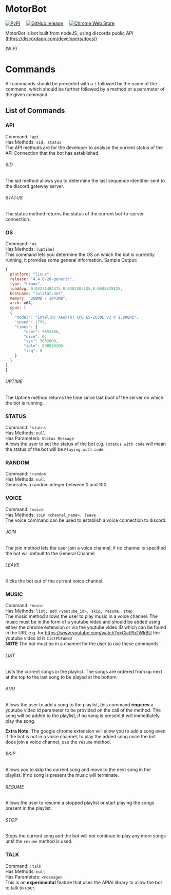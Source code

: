 # MotorBot
[![PyPI](https://img.shields.io/pypi/status/Django.svg?style=flat)]() &nbsp; &nbsp;
[![GitHub release](https://img.shields.io/badge/version-0.2-brightgreen.svg)]() &nbsp; &nbsp;
[![Chrome Web Store](https://img.shields.io/chrome-web-store/v/pgkdpldhnmmhpdfmmkgpnpofaaagomab.svg)]()


MotorBot is bot built from nodeJS, using discords public API (https://discordapp.com/developers/docs/)

(WIP)

# Commands
All commands should be preceded with a `!` followed by the name of the command, which should be further followed by a method or a parameter of the given command.
## List of Commands

### API
  Command: `!api`<br>
  Has Methods: `sid, status`<br>
  The API methods are for the developer to analyse the current status of the API Connection that the bot has established.
###### SID
  The sid method allows you to determine the last sequence identifier sent to the discord gateway server.
###### STATUS
  The status method returns the status of the current bot-to-server connection.

### OS
  Command: `!os`<br>
  Has Methods: `[uptime]`<br>
  This command lets you determine the OS on which the bot is currently running, it provides some general information. Sample Output:
  ```Javascript
  {
    platform: "linux",
    release: "4.4.0-28-generic",
    type: "Linux",
    loadAvg: 0.03271484375,0.0283203125,0.0048828125,
    hostname: "lolstat.net",
    memory: "269MB / 1041MB",
    arch: x64,
    cpus: [
    {
      "model": "Intel(R) Xeon(R) CPU E5-2650L v3 @ 1.80GHz",
      "speed": 1799,
      "times": {
          "user": 5652800,
          "nice": 0,
          "sys": 3032000,
          "idle": 898510200,
          "irq": 0
      }
    }
  ]
  }
  ```
###### UPTIME
  The Uptime method returns the time since last boot of the server on which the bot is running.

### STATUS
  Command: `!status`<br>
  Has Methods: `null`<br>
  Has Parameters: `Status Message`<br>
  Allows the user to set the status of the bot e.g. `!status with code` will mean the status of the bot will be `Playing with code`.

### RANDOM
  Command: `!random`<br>
  Has Methods: `null`<br>
  Generates a random integer between 0 and 100.

### VOICE
  Command: `!voice`<br>
  Has Methods: `join <channel_name>, leave`<br>
  The voice command can be used to establish a voice connection to discord.
###### JOIN
  The join method lets the user join a voice channel, if no channel is specified the bot will default to the General Channel
###### LEAVE
  Kicks the bot out of the current voice channel.

### MUSIC
  Command: `!music`<br>
  Has Methods: `list, add <youtube_id>, skip, resume, stop`<br>
  The music method allows the user to play music in a voice channel. The music must be in the form of a youtube video and should be added using either the chrome extension or via the youtube video ID which can be found in the URL e.g. for https://www.youtube.com/watch?v=CictPbTWkBU the youtube video id is `CictPbTWkBU`<br>
  **NOTE** The bot must be in a channel for the user to use these commands.
###### LIST
  Lists the current songs in the playlist. The songs are ordered from up next at the top to the last song to be played at the bottom.
###### ADD
  Allows the user to add a song to the playlist, this command **requires** a youtube video id parameter to be provided on the call of the method. The song will be added to the playlist, if no song is present it will immediately play the song.


  **Extra Note:** The google chrome extension will allow you to add a song even if the bot is not in a voice channel, to play the added song once the bot does join a voice channel, use the `resume` method.
###### SKIP
  Allows you to skip the current song and move to the next song in the playlist. If no song is present the music will terminate.
###### RESUME
  Allows the user to resume a stopped playlist or start playing the songs present in the playlist.
###### STOP
  Stops the current song and the bot will not continue to play any more songs until the `resume` method is used.

### TALK
  Command: `!talk`<br>
  Has Methods: `null`<br>
  Has Parameters: `<message>`<br>
  This is an **experimental** feature that uses the APIAI library to allow the bot to talk to user.
